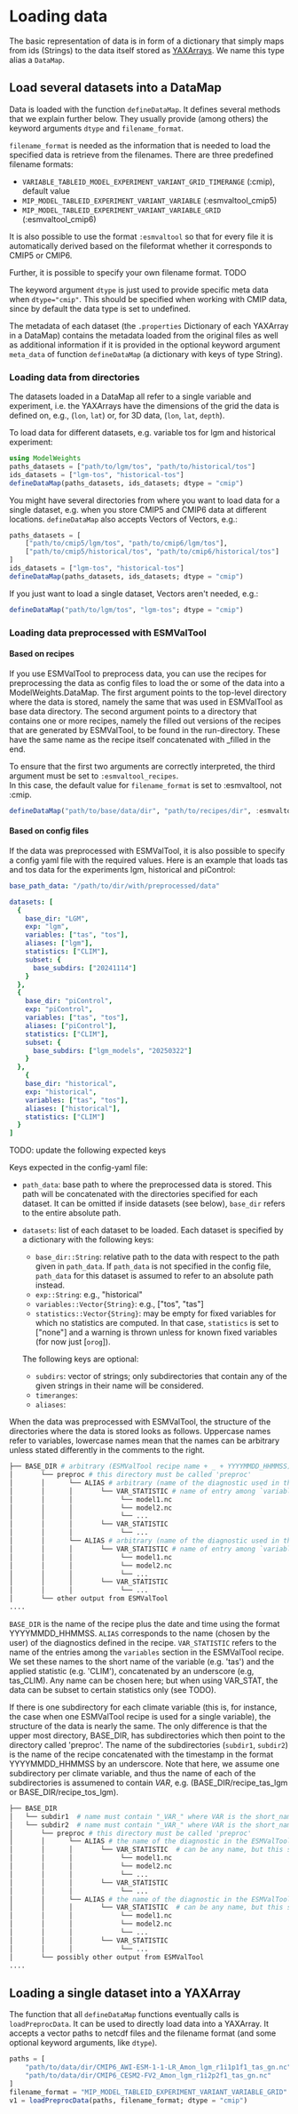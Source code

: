# Loading data

The basic representation of data is in form of a dictionary that simply maps from ids 
(Strings) to the data itself stored as [YAXArrays](https://juliadatacubes.github.io/YAXArrays.jl/v0.6.1/).
We name this type alias a `DataMap`. 


## Load several datasets into a DataMap

Data is loaded with the function `defineDataMap`. It defines several methods that we explain further below. 
They usually provide (among others) the keyword arguments `dtype` and `filename_format`. 

`filename_format` is needed as the information that is needed to load the specified data is retrieve 
from the filenames. 
There are three predefined filename formats:

- `VARIABLE_TABLEID_MODEL_EXPERIMENT_VARIANT_GRID_TIMERANGE` (:cmip), default value
- `MIP_MODEL_TABLEID_EXPERIMENT_VARIANT_VARIABLE` (:esmvaltool_cmip5)
- `MIP_MODEL_TABLEID_EXPERIMENT_VARIANT_VARIABLE_GRID` (:esmvaltool_cmip6)

It is also possible to use the format `:esmvaltool` so that for every file it is automatically
derived based on the fileformat whether it corresponds to CMIP5 or CMIP6.

Further, it is possible to specify your own filename format. TODO

The keyword argument `dtype` is just used to provide specific meta data when `dtype="cmip"`.
This should be specified when working with CMIP data, since by default the data type is set to undefined.


The metadata of each dataset (the ``.properties`` Dictionary of each YAXArray in a DataMap) 
contains the metadata loaded from the original files as well as additional information if it is provided
in the optional keyword argument `meta_data` of function `defineDataMap` 
(a dictionary with keys of type String).


### Loading data from directories

The datasets loaded in a DataMap all refer to a single variable and experiment, i.e. the 
YAXArrays have the dimensions of the grid the data is defined on, e.g., (`lon`, `lat`) or, 
for 3D data, (`lon`, `lat`, `depth`).

To load data for different datasets, e.g. variable tos for lgm and historical experiment:

````julia
using ModelWeights
paths_datasets = ["path/to/lgm/tos", "path/to/historical/tos"]
ids_datasets = ["lgm-tos", "historical-tos"]
defineDataMap(paths_datasets, ids_datasets; dtype = "cmip")
````

You might have several directories from where you want to load data for a single dataset, e.g. 
when you store CMIP5 and CMIP6 data at different locations. `defineDataMap` also accepts Vectors 
of Vectors, e.g.:

````julia
paths_datasets = [
    ["path/to/cmip5/lgm/tos", "path/to/cmip6/lgm/tos"], 
    ["path/to/cmip5/historical/tos", "path/to/cmip6/historical/tos"]
]
ids_datasets = ["lgm-tos", "historical-tos"]
defineDataMap(paths_datasets, ids_datasets; dtype = "cmip")
````

If you just want to load a single dataset, Vectors aren't needed, e.g.:

````julia
defineDataMap("path/to/lgm/tos", "lgm-tos"; dtype = "cmip")
````


### Loading data preprocessed with ESMValTool 

#### Based on recipes
If you use ESMValTool to preprocess data, you can use the recipes for preprocessing the data 
as config files to load the or some of the data into a ModelWeights.DataMap.
The first argument points to the top-level directory where the data is stored, namely the same
that was used in ESMValTool as base data directory.
The second argument points to a directory that contains one or more recipes, namely the filled out versions of the recipes that are generated by ESMValTool, to be found in the run-directory. These have the same name as the recipe itself concatenated with _filled in the end.

To ensure that the first two arguments are correctly interpreted, the third argument must be set
to `:esmvaltool_recipes`.  
In this case, the default value for `filename_format` is set to :esmvaltool, not :cmip. 

````julia
defineDataMap("path/to/base/data/dir", "path/to/recipes/dir", :esmvaltool_recipes; dtype = "cmip")
````

#### Based on config files

If the data was preprocessed with ESMValTool, it is also possible to specify a config yaml file with 
the required values. Here is an example that loads tas and tos data for the experiments 
lgm, historical and piControl: 

````yaml
base_path_data: "/path/to/dir/with/preprocessed/data"

datasets: [
  {
    base_dir: "LGM", 
    exp: "lgm", 
    variables: ["tas", "tos"],
    aliases: ["lgm"],
    statistics: ["CLIM"], 
    subset: {
      base_subdirs: ["20241114"]
    }
  },
  {
    base_dir: "piControl", 
    exp: "piControl", 
    variables: ["tas", "tos"],
    aliases: ["piControl"],  
    statistics: ["CLIM"],
    subset: {
      base_subdirs: ["lgm_models", "20250322"]
    }
  },
    {
    base_dir: "historical", 
    exp: "historical", 
    variables: ["tas", "tos"],
    aliases: ["historical"], 
    statistics: ["CLIM"]
  }
]
````


TODO: update the following expected keys

Keys expected in the config-yaml file:
- `path_data`: base path to where the preprocessed data is stored. This path will be concatenated with the directories specified for each dataset. It can 
be omitted if inside datasets (see below), `base_dir` refers to the entire absolute path.
- `datasets`: list of each dataset to be loaded. Each dataset is specified by a dictionary with the following keys:
    - `base_dir::String`: relative path to the data with respect to the path given in `path_data`. If `path_data` is not specified in the config file, `path_data` for this dataset is assumed to refer to an absolute path instead.
    - `exp::String`: e.g., "historical"
    - `variables::Vector{String}`: e.g., ["tos", "tas"]
    - `statistics::Vector{String}`: may be empty for fixed variables for which no statistics are computed. In that case, `statistics` is set to ["none"] and a warning is thrown unless for known fixed variables (for now just [`orog`]).

   The following keys are optional:
   - `subdirs`: vector of strings; only subdirectories that contain any of the given strings in their name will be considered.
   - `timeranges`:
   - `aliases`:







When the data was preprocessed with ESMValTool, the structure of the directories where the data is stored looks as follows.
Uppercase names refer to variables, lowercase names mean that the names can be arbitrary unless stated differently in the comments to the right. 

```bash
├── BASE_DIR # arbitrary (ESMValTool recipe name + _ + YYYYMMDD_HHMMSS)
│       └── preproc # this directory must be called 'preproc'
│       │      └── ALIAS # arbitrary (name of the diagnostic used in the ESMValTool recipe, chosen by the user)
│       │      │       └── VAR_STATISTIC # name of entry among `variables` in the ESMValTool recipe e.g. tos_CLIM (chosen by the user)
│       │      │            └── model1.nc
│       │      │            └── model2.nc
│       │      │            └── ...
│       │      │       └── VAR_STATISTIC
│       │      │            └── ...
│       │      └── ALIAS # arbitrary (name of the diagnostic used in the ESMValTool recipe, chosen by the user)
│       │      │       └── VAR_STATISTIC # name of entry among `variables` in the ESMValTool recipe e.g. tos_CLIM (chosen by the user)
│       │      │            └── model1.nc
│       │      │            └── model2.nc
│       │      │            └── ...
│       │      │       └── VAR_STATISTIC
│       │      │            └── ...
│       └── other output from ESMValTool
....
```

`BASE_DIR` is the name of the recipe plus the date and time using the format YYYYMMDD_HHMMSS.
`ALIAS` corresponds to the name (chosen by the user) of the diagnostics defined in the recipe.
`VAR_STATISTIC` refers to the name of the entries among the `variables` section in the ESMValTool recipe.
We set these names to the short name of the variable (e.g. 'tas') and the applied statistic (e.g. 'CLIM'), 
concatenated by an underscore (e.g, tas_CLIM). Any name can be chosen here; but when using VAR_STAT,
the data can be subset to certain statistics only (see TODO).


If there is one subdirectory for each climate variable (this is, for instance, the case when one ESMValTool recipe is used for a single variable), the structure of the data is nearly the same. The only difference is that the upper most directory, BASE_DIR, has subdirectories which then point to the directory called 'preproc'. The name of the subdirectories (`subdir1`, `subdir2`) is the name of the recipe concatenated with the timestamp in the format YYYYMMDD_HHMMSS by an underscore.
Note that here, we assume one subdirectory per climate variable, and thus the name of each of the subdirectories is assumened to contain _VAR_, e.g. (BASE_DIR/recipe_tas_lgm or BASE_DIR/recipe_tos_lgm).

```bash
├── BASE_DIR
│   └── subdir1  # name must contain "_VAR_" where VAR is the short_name of the variable, e.g. _tos_
│   └── subdir2  # name must contain "_VAR_" where VAR is the short_name of the variable, e.g. _tos_
│       └── preproc # this directory must be called 'preproc'
│       │      └── ALIAS # the name of the diagnostic in the ESMValTool recipe
│       │      │       └── VAR_STATISTIC  # can be any name, but this schema useful for subsetting easily wrt statistics
│       │      │            └── model1.nc
│       │      │            └── model2.nc
│       │      │            └── ...
│       │      │       └── VAR_STATISTIC
│       │      │            └── ...
│       │      └── ALIAS # the name of the diagnostic in the ESMValTool recipe
│       │      │       └── VAR_STATISTIC  # can be any name, but this schema useful for subsetting easily wrt statistics
│       │      │            └── model1.nc
│       │      │            └── model2.nc
│       │      │            └── ...
│       │      │       └── VAR_STATISTIC
│       │      │            └── ...
│       └── possibly other output from ESMValTool
....
```


## Loading a single dataset into a YAXArray

The function that all `defineDataMap` functions eventually calls is `loadPreprocData`. 
It can be used to directly load data into a YAXArray.
It accepts a vector paths to netcdf files and the filename format (and some optional 
keyword arguments, like `dtype`).

````julia
paths = [
    "path/to/data/dir/CMIP6_AWI-ESM-1-1-LR_Amon_lgm_r1i1p1f1_tas_gn.nc", 
    "path/to/data/dir/CMIP6_CESM2-FV2_Amon_lgm_r1i2p2f1_tas_gn.nc"
]
filename_format = "MIP_MODEL_TABLEID_EXPERIMENT_VARIANT_VARIABLE_GRID"
v1 = loadPreprocData(paths, filename_format; dtype = "cmip")
````